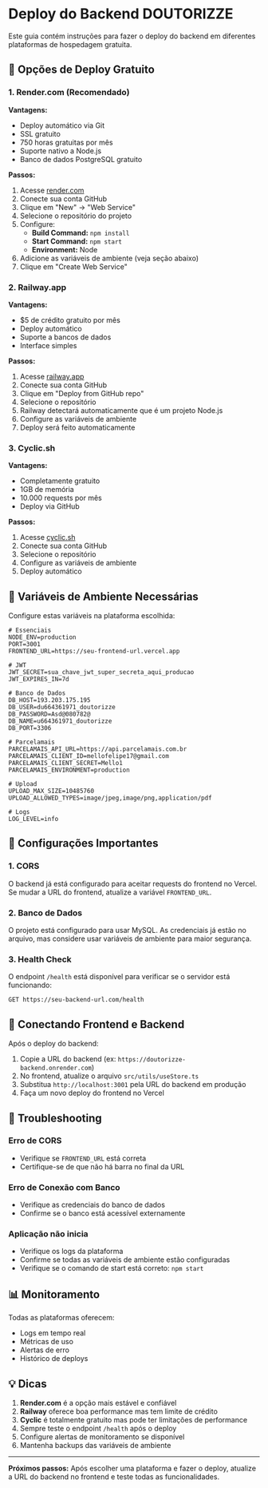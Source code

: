 # Deploy do Backend DOUTORIZZE

Este guia contém instruções para fazer o deploy do backend em diferentes plataformas de hospedagem gratuita.

## 🚀 Opções de Deploy Gratuito

### 1. Render.com (Recomendado)

**Vantagens:**
- Deploy automático via Git
- SSL gratuito
- 750 horas gratuitas por mês
- Suporte nativo a Node.js
- Banco de dados PostgreSQL gratuito

**Passos:**
1. Acesse [render.com](https://render.com)
2. Conecte sua conta GitHub
3. Clique em "New" → "Web Service"
4. Selecione o repositório do projeto
5. Configure:
   - **Build Command:** `npm install`
   - **Start Command:** `npm start`
   - **Environment:** Node
6. Adicione as variáveis de ambiente (veja seção abaixo)
7. Clique em "Create Web Service"

### 2. Railway.app

**Vantagens:**
- $5 de crédito gratuito por mês
- Deploy automático
- Suporte a bancos de dados
- Interface simples

**Passos:**
1. Acesse [railway.app](https://railway.app)
2. Conecte sua conta GitHub
3. Clique em "Deploy from GitHub repo"
4. Selecione o repositório
5. Railway detectará automaticamente que é um projeto Node.js
6. Configure as variáveis de ambiente
7. Deploy será feito automaticamente

### 3. Cyclic.sh

**Vantagens:**
- Completamente gratuito
- 1GB de memória
- 10.000 requests por mês
- Deploy via GitHub

**Passos:**
1. Acesse [cyclic.sh](https://cyclic.sh)
2. Conecte sua conta GitHub
3. Selecione o repositório
4. Configure as variáveis de ambiente
5. Deploy automático

## 🔧 Variáveis de Ambiente Necessárias

Configure estas variáveis na plataforma escolhida:

```env
# Essenciais
NODE_ENV=production
PORT=3001
FRONTEND_URL=https://seu-frontend-url.vercel.app

# JWT
JWT_SECRET=sua_chave_jwt_super_secreta_aqui_producao
JWT_EXPIRES_IN=7d

# Banco de Dados
DB_HOST=193.203.175.195
DB_USER=du664361971_doutorizze
DB_PASSWORD=Asd@080782@
DB_NAME=u664361971_doutorizze
DB_PORT=3306

# Parcelamais
PARCELAMAIS_API_URL=https://api.parcelamais.com.br
PARCELAMAIS_CLIENT_ID=mellofelipe17@gmail.com
PARCELAMAIS_CLIENT_SECRET=Mello1
PARCELAMAIS_ENVIRONMENT=production

# Upload
UPLOAD_MAX_SIZE=10485760
UPLOAD_ALLOWED_TYPES=image/jpeg,image/png,application/pdf

# Logs
LOG_LEVEL=info
```

## 📝 Configurações Importantes

### 1. CORS
O backend já está configurado para aceitar requests do frontend no Vercel. Se mudar a URL do frontend, atualize a variável `FRONTEND_URL`.

### 2. Banco de Dados
O projeto está configurado para usar MySQL. As credenciais já estão no arquivo, mas considere usar variáveis de ambiente para maior segurança.

### 3. Health Check
O endpoint `/health` está disponível para verificar se o servidor está funcionando:
```
GET https://seu-backend-url.com/health
```

## 🔗 Conectando Frontend e Backend

Após o deploy do backend:

1. Copie a URL do backend (ex: `https://doutorizze-backend.onrender.com`)
2. No frontend, atualize o arquivo `src/utils/useStore.ts`
3. Substitua `http://localhost:3001` pela URL do backend em produção
4. Faça um novo deploy do frontend no Vercel

## 🐛 Troubleshooting

### Erro de CORS
- Verifique se `FRONTEND_URL` está correta
- Certifique-se de que não há barra no final da URL

### Erro de Conexão com Banco
- Verifique as credenciais do banco de dados
- Confirme se o banco está acessível externamente

### Aplicação não inicia
- Verifique os logs da plataforma
- Confirme se todas as variáveis de ambiente estão configuradas
- Verifique se o comando de start está correto: `npm start`

## 📊 Monitoramento

Todas as plataformas oferecem:
- Logs em tempo real
- Métricas de uso
- Alertas de erro
- Histórico de deploys

## 💡 Dicas

1. **Render.com** é a opção mais estável e confiável
2. **Railway** oferece boa performance mas tem limite de crédito
3. **Cyclic** é totalmente gratuito mas pode ter limitações de performance
4. Sempre teste o endpoint `/health` após o deploy
5. Configure alertas de monitoramento se disponível
6. Mantenha backups das variáveis de ambiente

---

**Próximos passos:** Após escolher uma plataforma e fazer o deploy, atualize a URL do backend no frontend e teste todas as funcionalidades.